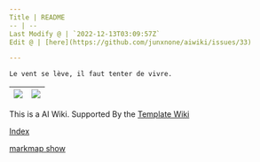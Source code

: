 ```yaml
---
Title | README
-- | --
Last Modify @ | `2022-12-13T03:09:57Z`
Edit @ | [here](https://github.com/junxnone/aiwiki/issues/33)

---
```

`Le vent se lève, ‌‍‍‌‍​‌‌‍​‍‌‌‌‌​‌‌‍‍‍​‌‍‍‍‍​‌‍‍‍‍​‌‍‍‌‍​‌‌‍​‍‍‌‌‌​‌‌‍‍‍​‌‌‌‍‍​‌‍‍‍‍​‌‍‍‌‍​‌‌‍​‌‌‌‌‍​‌‌‍‌​‍‌‌‌‌​‍‍‍‍‍​‍‍‍​‍‌​‌​‌‌‌​‌‌‌‌​‌‌‍il faut tenter de vivre.`

[![](https://img.shields.io/badge/%2B-Create%20New%20Item-brightgreen)](https://github.com/junxnone/aiwiki/issues/new) | [![](https://img.shields.io/badge/%2B-Edit%20Sidebar-brightgreen)](https://github.com/junxnone/aiwiki/issues/2)
-- | --

This is a AI Wiki. Supported By the [Template Wiki](https://junxnone.github.io/twiki/#/)



[Index](_sidebar.md ':include')

[markmap show](https://junxnone.github.io/aiwiki/markmap.html?md=https://junxnone.github.io/aiwiki/_sidebar.md ':include :type=iframe width=100% height=1000px')

